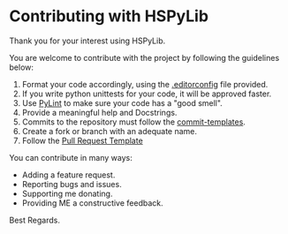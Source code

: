 # Contributing with HSPyLib

Thank you for your interest using HSPyLib.

You are welcome to contribute with the project by following the guidelines below:

1. Format your code accordingly, using the [.editorconfig](.editorconfig) file provided.
2. If you write python unittests for your code, it will be approved faster.
3. Use [PyLint](https://pypi.org/project/pylint/) to make sure your code has a "good smell".
4. Provide a meaningful help and Docstrings.
5. Commits to the repository must follow the [commit-templates](doc/COMMIT_TEMPLATE.md).
6. Create a fork or branch with an adequate name.
8. Follow the [Pull Request Template](doc/PULL_REQUEST_TEMPLATE.md)

You can contribute in many ways:

- Adding a feature request.
- Reporting bugs and issues.
- Supporting me donating.
- Providing ME a constructive feedback.

Best Regards.
